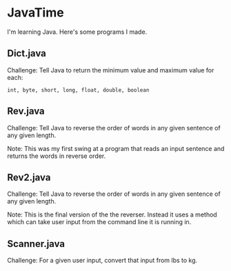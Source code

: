 # JavaTime
I'm learning Java. Here's some programs I made. 

## Dict.java
Challenge: Tell Java to return the minimum value and maximum value for each: 
```
int, byte, short, long, float, double, boolean
```

## Rev.java
Challenge: Tell Java to reverse the order of words in any given sentence of any given length.

Note: This was my first swing at a program that reads an input sentence and returns the words in reverse order. 

## Rev2.java
Challenge: Tell Java to reverse the order of words in any given sentence of any given length.

Note: This is the final version of the the reverser. Instead it uses a method which can take user input from the command line it is running in. 

## Scanner.java
Challenge: For a given user input, convert that input from lbs to kg. 
